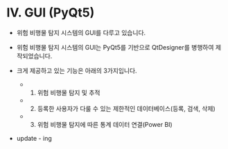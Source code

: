 # IV. GUI (PyQt5)  
- 위험 비행물 탐지 시스템의 GUI를 다루고 있습니다.
- 위험 비행물 탐지 시스템의 GUI는 PyQt5를 기반으로 QtDesigner를 병행하여 제작되었습니다.
- 크게 제공하고 있는 기능은 아래의 3가지입니다.
    - 1. 위험 비행물 탐지 및 추적
    - 2. 등록한 사용자가 다룰 수 있는 제한적인 데이터베이스(등록, 검색, 삭제)
    - 3. 위험 비행물 탐지에 따른 통계 데이터 연결(Power BI)

- update - ing